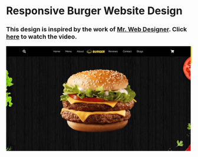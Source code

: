 # Responsive Burger Website Design
### This design is inspired by the work of [Mr. Web Designer](https://www.youtube.com/@MrWebDesignerAnas). Click [here](https://youtu.be/OLhqlxHFhWs) to watch the video.

![preview img](/preview.png)
